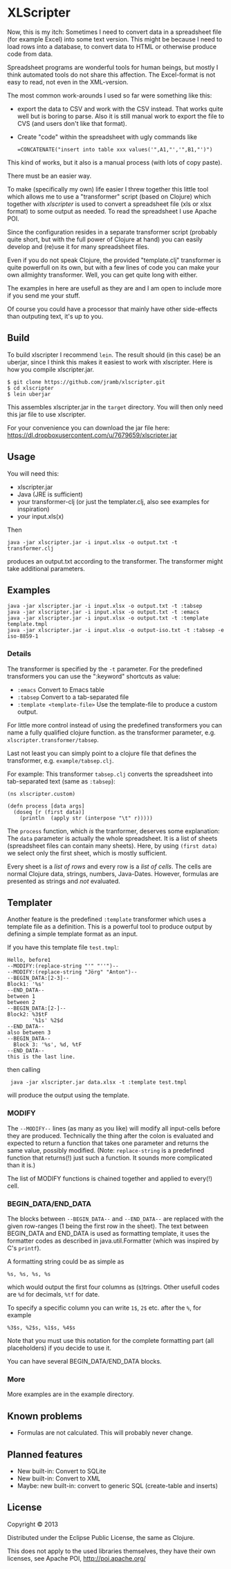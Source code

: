 # XLScripter

Now, this is my itch: Sometimes I need to convert data in a spreadsheet file
(for example Excel) into some text version. This might be because I need to
load rows into a database, to convert data to HTML or otherwise produce code from
data.

Spreadsheet programs are wonderful tools for human beings,
but mostly I think automated tools do not share this affection.
The Excel-format is not easy to read, not even in the XML-version.

The most common work-arounds I used so far were something like this:

  * export the data to CSV and work with the CSV instead. That works quite
     well but is boring to parse. Also it is still manual work to
     export the file to CVS (and users don't like that format).
  * Create "code" within the spreadsheet with ugly commands like

        =CONCATENATE("insert into table xxx values('",A1,"','",B1,"')")

This kind of works, but it also is a manual process (with lots of copy paste).

There must be an easier way.

To make (specifically my own) life easier I threw together this
little tool which allows me to use a "transformer" script
(based on Clojure) which together with *xlscripter* is used
to convert a spreadsheet file (xls or xlsx format) to some output
as needed. To read the spreadsheet I use Apache POI.

Since the configuration resides in a separate transformer script
(probably quite short, but with the full power of Clojure at hand)
you can easily develop and (re)use it for many spreadsheet files.

Even if you do not speak Clojure, the provided "template.clj" transformer
is quite powerfull on its own, but with a few lines of code you can
make your own allmighty transformer. Well, you can get quite long with either.

The examples in here are usefull as they are and I am open to include
more if you send me your stuff.

Of course you could have a processor that mainly have other side-effects
than outputing text, it's up to you.


## Build

To build xlscripter I recommend `lein`. The result should (in this case)
be an uberjar, since I think this makes it easiest to work with xlscripter.
Here is how you compile xlscripter.jar.

    $ git clone https://github.com/jramb/xlscripter.git
    $ cd xlscripter
    $ lein uberjar

This assembles xlscripter.jar in the `target` directory.
You will then only need this jar file to use xlscripter.

For your convenience you can download the jar file here: https://dl.dropboxusercontent.com/u/7679659/xlscripter.jar

## Usage

You will need this:
  * xlscripter.jar
  * Java (JRE is sufficient)
  * your transformer-clj (or just the templater.clj, also see examples for inspiration)
  * your input.xls(x)

Then

    java -jar xlscripter.jar -i input.xlsx -o output.txt -t transformer.clj

produces an output.txt according to the transformer. The transformer might
take additional parameters.

## Examples

    java -jar xlscripter.jar -i input.xlsx -o output.txt -t :tabsep
    java -jar xlscripter.jar -i input.xlsx -o output.txt -t :emacs
    java -jar xlscripter.jar -i input.xlsx -o output.txt -t :template template.tmpl
    java -jar xlscripter.jar -i input.xlsx -o output-iso.txt -t :tabsep -e iso-8859-1
  

### Details

The transformer is specified by the `-t` parameter.
For the predefined transformers you can use the ":keyword" shortcuts as value:
  * `:emacs`  Convert to Emacs table
  * `:tabsep` Convert to a tab-separated file
  * `:template <template-file>` Use the template-file to produce a custom output.

For little more control instead of using the predefined transformers you can
name a fully qualified clojure function.
as the transformer parameter, e.g. `xlscripter.transformer/tabsep`.

Last not least you can simply point to a clojure file that defines the
transformer, e.g. `example/tabsep.clj`.

For example: This transformer `tabsep.clj` converts the spreadsheet into tab-separated text
(same as `:tabsep`):

    (ns xlscripter.custom)

    (defn process [data args]
      (doseq [r (first data)]
        (println  (apply str (interpose "\t" r)))))

The `process` function, which *is* the tranformer, deserves some explanation:
The `data` parameter is actually the whole spreadsheet. It is a
list of sheets (spreadsheet files can contain many sheets). Here, by using `(first data)`
we select only the first sheet, which is mostly sufficient.

Every sheet is a *list of rows* and every row is a *list of cells*.
The cells are normal Clojure data, strings, numbers, Java-Dates. However,
formulas are presented as strings and *not* evaluated.

## Templater

Another feature is the predefined `:template` transformer which
uses a template file as a definition. This is a powerful tool to produce
output by defining a simple template format as an input.

If you have this template file `test.tmpl`:

    Hello, before1
    --MODIFY:(replace-string "'" "''")--
    --MODIFY:(replace-string "Jörg" "Anton")--
    --BEGIN_DATA:[2-3]--
    Block1: '%s'
    --END_DATA--
    between 1
    between 2
    --BEGIN_DATA:[2-]--
    Block2: %3$tF
            '%1s' %2$d
    --END_DATA--
    also between 3
    --BEGIN_DATA--
      Block 3: '%s', %d, %tF
    --END_DATA--
    this is the last line.

then calling

     java -jar xlscripter.jar data.xlsx -t :template test.tmpl

will produce the output using the template.

### MODIFY

The `--MODIFY--` lines (as many as you like) will modify all input-cells
before they are produced. Technically the thing after the colon is evaluated
and expected to return a function that takes one parameter and returns the same
value, possibly modified. (Note: `replace-string` is a predefined function that
returns(!) just such a function. It sounds more complicated than it is.)

The list of MODIFY functions is chained together and applied to every(!) cell.

### BEGIN_DATA/END_DATA

The blocks between `--BEGIN_DATA--` and `--END_DATA--` are replaced
with the given row-ranges (1 being the first row in the sheet).
The text between BEGIN_DATA and END_DATA is used as formatting template, it
uses the formatter codes as described in java.util.Formatter
(which was inspired by C's `printf`).

A formatting string could be as simple as

    %s, %s, %s, %s

which would output the first four columns as (s)trings.
Other usefull codes are `%d` for decimals, `%tf` for date.

To specify a specific column you can write `1$`, `2$` etc. after the `%`,
for example

    %3$s, %2$s, %1$s, %4$s

Note that you must use this notation for the complete formatting part
(all placeholders) if you decide to use it.

You can have several BEGIN_DATA/END_DATA blocks.

### More

More examples are in the example directory.


## Known problems
  * Formulas are not calculated. This will probably never change.

## Planned features
  * New built-in: Convert to SQLite
  * New built-in: Convert to XML
  * Maybe: new built-in: convert to generic SQL (create-table and inserts)

## License

Copyright © 2013

Distributed under the Eclipse Public License, the same as Clojure.

This does not apply to the used libraries themselves, they have their own
licenses, see Apache POI, http://poi.apache.org/

